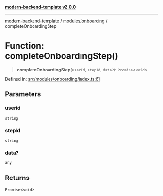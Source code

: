[**modern-backend-template v2.0.0**](../../../README.md)

***

[modern-backend-template](../../../modules.md) / [modules/onboarding](../README.md) / completeOnboardingStep

# Function: completeOnboardingStep()

> **completeOnboardingStep**(`userId`, `stepId`, `data?`): `Promise`\<`void`\>

Defined in: [src/modules/onboarding/index.ts:61](https://github.com/maemreyo/saas-4cus-nodejs/blob/1a77de11cd6eaefe66c31c7f5de281673fc25ce5/src/modules/onboarding/index.ts#L61)

## Parameters

### userId

`string`

### stepId

`string`

### data?

`any`

## Returns

`Promise`\<`void`\>
